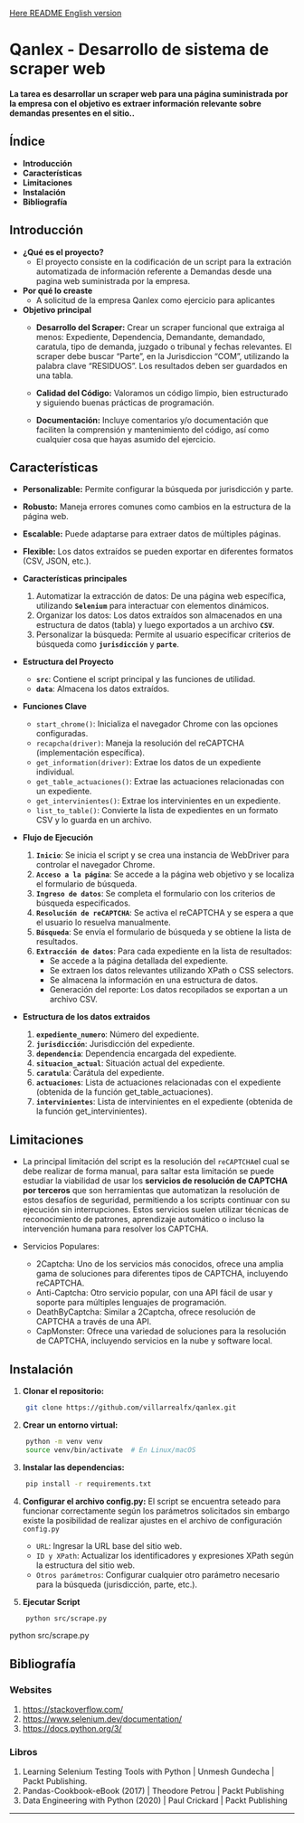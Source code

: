 [Here README English version](README_EN.md)
# Qanlex - Desarrollo de sistema de scraper web

**La tarea es desarrollar un scraper web para una página suministrada por la empresa con el objetivo es extraer información relevante sobre demandas presentes en el sitio..**

## Índice

* **Introducción**
* **Características**
* **Limitaciones**
* **Instalación**
* **Bibliografía**


## Introducción

* **¿Qué es el proyecto?**
    * El proyecto consiste en la codificación de un script para la extración automatizada de información referente a Demandas desde una pagina web suministrada por la empresa.
* **Por qué lo creaste**
    * A solicitud de la empresa Qanlex como ejercicio para aplicantes
* **Objetivo principal**
    * __Desarrollo del Scraper:__ Crear un scraper funcional que extraiga al menos: Expediente, Dependencia, Demandante, demandado, caratula, tipo de demanda, juzgado o tribunal y fechas relevantes. El scraper debe buscar “Parte”, en la Jurisdiccion “COM”, utilizando la palabra clave “RESIDUOS”. Los resultados deben ser guardados en una tabla.

    * __Calidad del Código:__ Valoramos un código limpio, bien estructurado y siguiendo buenas prácticas de programación.

    * __Documentación:__ Incluye comentarios y/o documentación que faciliten la comprensión y mantenimiento del código, así como cualquier cosa que hayas asumido del ejercicio.

## Características

* **Personalizable:** Permite configurar la búsqueda por jurisdicción y parte.
* **Robusto:** Maneja errores comunes como cambios en la estructura de la página web.
* **Escalable:** Puede adaptarse para extraer datos de múltiples páginas.
* **Flexible:** Los datos extraídos se pueden exportar en diferentes formatos (CSV, JSON, etc.).

* **Características principales**
    1. Automatizar la extracción de datos: De una página web específica, utilizando **`Selenium`** para interactuar con elementos dinámicos.
    2. Organizar los datos: Los datos extraídos son almacenados en una estructura de datos (tabla) y luego exportados a un archivo **`CSV`**.
    3. Personalizar la búsqueda: Permite al usuario especificar criterios de búsqueda como **`jurisdicción`** y **`parte`**.
* **Estructura del Proyecto**
    * **`src`**: Contiene el script principal y las funciones de utilidad.
    * **`data`**: Almacena los datos extraídos.
* **Funciones Clave**
    * `start_chrome()`: Inicializa el navegador Chrome con las opciones configuradas.
    * `recapcha(driver)`: Maneja la resolución del reCAPTCHA (implementación específica).
    * `get_information(driver)`: Extrae los datos de un expediente individual.
    * `get_table_actuaciones()`: Extrae las actuaciones relacionadas con un expediente.
    * `get_intervinientes()`: Extrae los intervinientes en un expediente.
    * `list_to_table()`: Convierte la lista de expedientes en un formato CSV y lo guarda en un archivo.
* **Flujo de Ejecución**
    1. **`Inicio`**: Se inicia el script y se crea una instancia de WebDriver para controlar el navegador Chrome.
    2. **`Acceso a la página`**: Se accede a la página web objetivo y se localiza el formulario de búsqueda.
    3. **`Ingreso de datos`**: Se completa el formulario con los criterios de búsqueda especificados.
    4. **`Resolución de reCAPTCHA`**: Se activa el reCAPTCHA y se espera a que el usuario lo resuelva manualmente.
    5. **`Búsqueda`**: Se envía el formulario de búsqueda y se obtiene la lista de resultados.
    6. **`Extracción de datos`**: Para cada expediente en la lista de resultados:
        * Se accede a la página detallada del expediente.
        * Se extraen los datos relevantes utilizando XPath o CSS selectors.
        * Se almacena la información en una estructura de datos.
        * Generación del reporte: Los datos recopilados se exportan a un archivo CSV.
* **Estructura de los datos extraidos**
    1. **`expediente_numero`**: Número del expediente.
    2. **`jurisdicción`**: Jurisdicción del expediente.
    3. **`dependencia`**: Dependencia encargada del expediente.
    4. **`situacion_actual`**: Situación actual del expediente.
    5. **`caratula`**: Carátula del expediente.
    6. **`actuaciones`**: Lista de actuaciones relacionadas con el expediente (obtenida de la función get_table_actuaciones).
    7. **`intervinientes`**: Lista de intervinientes en el expediente (obtenida de la función get_intervinientes).

## Limitaciones

* La principal limitación del script es la resolución del `reCAPTCHA`el cual se debe realizar de forma manual, para saltar esta limitación se puede estudiar la viabilidad de usar los **servicios de resolución de CAPTCHA por terceros** que son herramientas que automatizan la resolución de estos desafíos de seguridad, permitiendo a los scripts continuar con su ejecución sin interrupciones. Estos servicios suelen utilizar técnicas de reconocimiento de patrones, aprendizaje automático o incluso la intervención humana para resolver los CAPTCHA.

* Servicios Populares:
    * 2Captcha: Uno de los servicios más conocidos, ofrece una amplia gama de soluciones para diferentes tipos de CAPTCHA, incluyendo reCAPTCHA.
    * Anti-Captcha: Otro servicio popular, con una API fácil de usar y soporte para múltiples lenguajes de programación.
    * DeathByCaptcha: Similar a 2Captcha, ofrece resolución de CAPTCHA a través de una API.
    * CapMonster: Ofrece una variedad de soluciones para la resolución de CAPTCHA, incluyendo servicios en la nube y software local.

## Instalación

1. **Clonar el repositorio:**

``` bash
    git clone https://github.com/villarrealfx/qanlex.git
```
2. **Crear un entorno virtual:**

``` bash
    python -m venv venv
    source venv/bin/activate  # En Linux/macOS
```
3. **Instalar las dependencias:**

``` bash
    pip install -r requirements.txt
```
4. **Configurar el archivo config.py:**
El script se encuentra seteado para funcionar correctamente según los parámetros solicitados sin embargo existe la posibilidad de realizar ajustes en el archivo de configuración `config.py`

    * `URL`: Ingresar la URL base del sitio web.
    * `ID y XPath`: Actualizar los identificadores y expresiones XPath según la estructura del sitio web.
    * `Otros parámetros`: Configurar cualquier otro parámetro necesario para la búsqueda (jurisdicción, parte, etc.).

5. **Ejecutar Script**
```bash
    python src/scrape.py
```
python src/scrape.py
## Bibliografía

### Websites
1. https://stackoverflow.com/
2. https://www.selenium.dev/documentation/
3. https://docs.python.org/3/

### Libros
1. Learning Selenium Testing Tools with Python | Unmesh Gundecha | Packt Publishing.
2. Pandas-Cookbook-eBook (2017) | Theodore Petrou | Packt Publishing
3. Data Engineering with Python (2020) | Paul Crickard | Packt Publishing

<hr>

